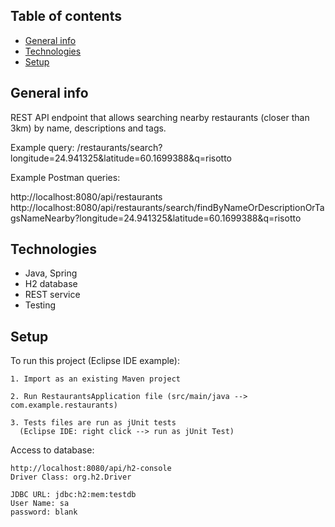 ## Table of contents
* [General info](#general-info)
* [Technologies](#technologies)
* [Setup](#setup)

## General info
REST API endpoint that allows searching nearby restaurants (closer than 3km) by name, descriptions and tags. 

Example query:
/restaurants/search?longitude=24.941325&latitude=60.1699388&q=risotto

Example Postman queries:

http://localhost:8080/api/restaurants
http://localhost:8080/api/restaurants/search/findByNameOrDescriptionOrTagsNameNearby?longitude=24.941325&latitude=60.1699388&q=risotto
	
## Technologies
* Java, Spring
* H2 database
* REST service
* Testing
	
## Setup
To run this project (Eclipse IDE example):

```
1. Import as an existing Maven project

2. Run RestaurantsApplication file (src/main/java --> com.example.restaurants)

3. Tests files are run as jUnit tests 
  (Eclipse IDE: right click --> run as jUnit Test)

```

Access to database:

```
http://localhost:8080/api/h2-console
Driver Class: org.h2.Driver

JDBC URL: jdbc:h2:mem:testdb
User Name: sa
password: blank
```
